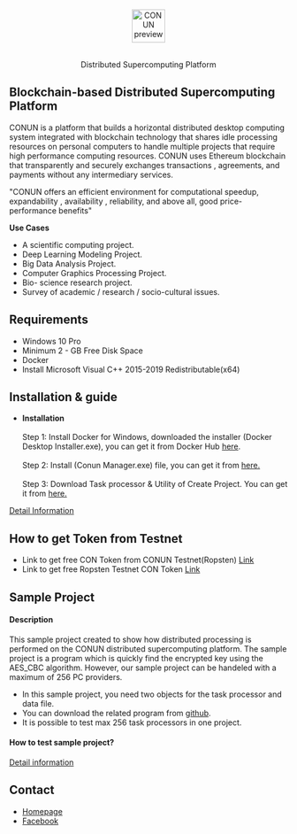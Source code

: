 <br>
<p align="center">
  <img alt="CONUN preview" src="https://conun.io/img/conun_logo_big.png" height="60" />
  <br><br>
  <p align="center">Distributed Supercomputing Platform</p>
</p>


## Blockchain-based Distributed Supercomputing Platform
  CONUN is a platform that builds a horizontal distributed desktop computing   system integrated with blockchain technology that shares idle processing resources on personal computers to handle multiple projects that require high performance computing resources. CONUN uses Ethereum blockchain that transparently and securely exchanges transactions , agreements, and payments without any intermediary services.

"CONUN offers an efficient environment for computational speedup, expandability , availability , reliability, and above all, good price-performance benefits"

**Use Cases**
  * A scientific computing project.
  * Deep Learning Modeling Project.
  * Big Data Analysis Project.
  * Computer Graphics Processing Project.
  * Bio- science research project.
  * Survey of academic / research / socio-cultural issues.

## Requirements
- Windows 10 Pro
- Minimum 2 - GB Free Disk Space
- Docker
- Install Microsoft Visual C++ 2015-2019 Redistributable(x64)

## Installation & guide
  * **Installation**<br><br>
  Step 1: Install Docker for Windows, downloaded the installer (Docker Desktop Installer.exe), you can get it from Docker Hub  [here](https://hub.docker.com/editions/community/docker-ce-desktop-windows/).<br><br>
  Step 2: Install (Conun Manager.exe) file, you can get it from [here.](https://docs.conun.io/)<br><br>
  Step 3: Download Task processor & Utility of Create Project.
  You can get it from [here.](https://docs.conun.io/)<br>
  
  
  [Detail Information](https://docs.conun.io/)

## How to get Token from Testnet
* Link to get free CON Token from CONUN Testnet(Ropsten) [Link](https://faucet.ropsten.be/)<br>
* Link to get free Ropsten Testnet CON Token [Link](http://getcon.conun.io) 
  
## Sample Project
#### Description
This sample project created to show how distributed processing is performed on the CONUN distributed supercomputing platform. The sample project is a program which is quickly find the encrypted key using the AES_CBC algorithm. However, our sample project can be handeled with a maximum of 256 PC providers.<br>
-	In this sample project, you need two objects for the task processor and data file.
-	You can download the related program from [github](https://github.com/CONUN-Global/CONUN/releases).
-	It is possible to test max 256 task processors in one project.

#### How to test sample project?
[Detail information](https://docs.conun.io/)

## Contact
* [Homepage](https://conun.io/)<br>
* [Facebook](https://www.facebook.com/conunglobal/?modal=admin_todo_tour)
